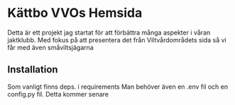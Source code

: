 # Kättbo VVOs Hemsida
Detta är ett projekt jag startat för att förbättra många aspekter i våran jaktklubb. Med fokus på att presentera det från Viltvårdområdets sida så vi får med även småviltsjägarna

## Installation

Som vanligt finns deps. i requirements
Man behöver även en .env fil och en config.py fil. Detta kommer senare
